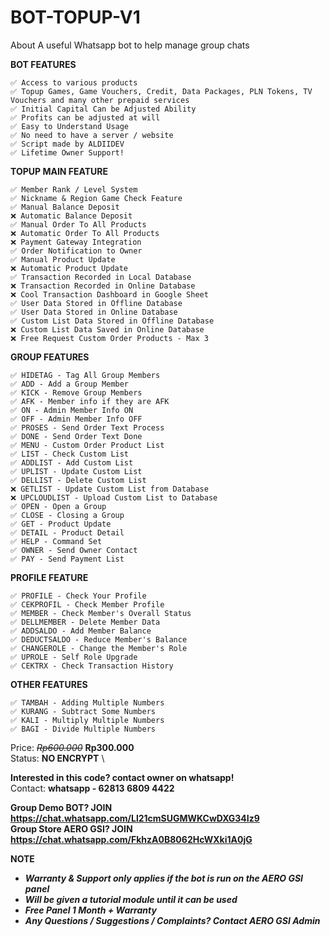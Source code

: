 # BOT-TOPUP-V1
About A useful Whatsapp bot to help manage group chats

**BOT FEATURES**
```
✅ Access to various products
✅ Topup Games, Game Vouchers, Credit, Data Packages, PLN Tokens, TV Vouchers and many other prepaid services
✅ Initial Capital Can be Adjusted Ability
✅ Profits can be adjusted at will
✅ Easy to Understand Usage
✅ No need to have a server / website
✅ Script made by ALDIIDEV
✅ Lifetime Owner Support!
```

**TOPUP MAIN FEATURE**
```
✅ Member Rank / Level System
✅ Nickname & Region Game Check Feature
✅ Manual Balance Deposit
❌ Automatic Balance Deposit
✅ Manual Order To All Products
❌ Automatic Order To All Products
❌ Payment Gateway Integration
✅ Order Notification to Owner
✅ Manual Product Update
❌ Automatic Product Update
✅ Transaction Recorded in Local Database
❌ Transaction Recorded in Online Database
❌ Cool Transaction Dashboard in Google Sheet
✅ User Data Stored in Offline Database
✅ User Data Stored in Online Database
✅ Custom List Data Stored in Offline Database
❌ Custom List Data Saved in Online Database
❌ Free Request Custom Order Products - Max 3
```

**GROUP FEATURES**
```
✅ HIDETAG - Tag All Group Members
✅ ADD - Add a Group Member
✅ KICK - Remove Group Members
✅ AFK - Member info if they are AFK
✅ ON - Admin Member Info ON
✅ OFF - Admin Member Info OFF
✅ PROSES - Send Order Text Process
✅ DONE - Send Order Text Done
✅ MENU - Custom Order Product List
✅ LIST - Check Custom List
✅ ADDLIST - Add Custom List
✅ UPLIST - Update Custom List
✅ DELLIST - Delete Custom List
❌ GETLIST - Update Custom List from Database
❌ UPCLOUDLIST - Upload Custom List to Database
✅ OPEN - Open a Group
✅ CLOSE - Closing a Group
✅ GET - Product Update
✅ DETAIL - Product Detail
✅ HELP - Command Set
✅ OWNER - Send Owner Contact
✅ PAY - Send Payment List
```

**PROFILE FEATURE**
```
✅ PROFILE - Check Your Profile
✅ CEKPROFIL - Check Member Profile
✅ MEMBER - Check Member's Overall Status
✅ DELLMEMBER - Delete Member Data
✅ ADDSALDO - Add Member Balance
✅ DEDUCTSALDO - Reduce Member's Balance
✅ CHANGEROLE - Change the Member's Role
✅ UPROLE - Self Role Upgrade
✅ CEKTRX - Check Transaction History
```

**OTHER FEATURES**
```
✅ TAMBAH - Adding Multiple Numbers
✅ KURANG - Subtract Some Numbers
✅ KALI - Multiply Multiple Numbers
✅ BAGI - Divide Multiple Numbers
```

Price: ~~*Rp600.000*~~ **Rp300.000** \
Status: **NO ENCRYPT** \

**Interested in this code? contact owner on whatsapp!** \
Contact: **whatsapp - 62813 6809 4422**

**Group Demo BOT? JOIN https://chat.whatsapp.com/Ll21cmSUGMWKCwDXG34Iz9** \
**Group Store AERO GSI? JOIN https://chat.whatsapp.com/FkhzA0B8062HcWXki1A0jG**

**NOTE**
- ***Warranty & Support only applies if the bot is run on the AERO GSI panel***
- ***Will be given a tutorial module until it can be used***
- ***Free Panel 1 Month + Warranty***
- ***Any Questions / Suggestions / Complaints? Contact AERO GSI Admin***
